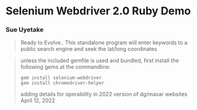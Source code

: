 # Selenium Webdriver 2.0 Ruby Demo
### Sue Uyetake

> Ready to Evolve.. 
> This standalone program will enter keywords
> to a public search engine and seek the lat/long coordinates

> unless the included gemfile is used and bundled,
> first install the following gems at the commandline:
> ```
> gem install selenium-webdriver
> gem install chromedriver-helper
> ```
> adding details for operability in 2022 version of dg/maxar websites
> April 12, 2022



